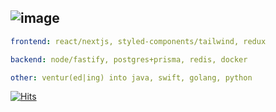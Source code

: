 ![image](https://user-images.githubusercontent.com/83192247/197445341-1d59c937-003a-41a6-a181-1755ca440591.png)
---

```yaml
frontend: react/nextjs, styled-components/tailwind, redux

backend: node/fastify, postgres+prisma, redis, docker

other: ventur(ed|ing) into java, swift, golang, python
```

[![Hits](https://hits-app.vercel.app/hits?url=https://github.com/cnrad&bgLeft=444444&bgRight=575fff&label=visits)](https://hits-app.vercel.app/)
